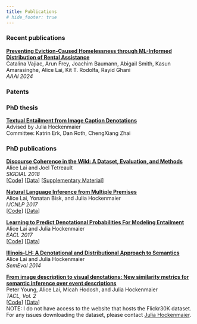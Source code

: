 ```yaml
---
title: Publications
# hide_footer: true
---
```

### Recent publications
<b><a href="https://ojs.aaai.org/index.php/AAAI/article/view/30246">Preventing Eviction-Caused Homelessness through ML-Informed Distribution of Rental Assistance</a></b><br>
Catalina Vajiac, Arun Frey, Joachim Baumann, Abigail Smith, Kasun Amarasinghe, Alice Lai, Kit T. Rodolfa, Rayid Ghani<br>
<i>AAAI 2024</i>

### Patents



### PhD thesis

<b><a href="https://www.ideals.illinois.edu/items/109478">Textual Entailment from Image Caption Denotations</a></b><br>
Advised by Julia Hockenmaier<br>
Committee: Katrin Erk, Dan Roth, ChengXiang Zhai

### PhD publications

<b><a href="https://aclanthology.org/W18-5023/">Discourse Coherence in the Wild: A Dataset, Evaluation, and Methods</a></b><br>
Alice Lai and Joel Tetreault<br>
<i>SIGDIAL 2018</i><br>
[<a href="https://github.com/aylai/DiscourseCoherence">Code</a>] [<a href="https://github.com/aylai/GCDC-corpus">Data</a>] [<a href="https://aclanthology.org/attachments/W18-5023.Attachment.pdf">Supplementary Material</a>]

<b><a href="https://aclanthology.org/I17-1011/">Natural Language Inference from Multiple Premises</a></b><br>
Alice Lai, Yonatan Bisk, and Julia Hockenmaier<br>
<i>IJCNLP 2017</i><br>
[<a href="https://github.com/aylai/MultiPremiseEntailment">Code</a>] [<a href="https://github.com/aylai/EntailmentProbabilityEmbedding/tree/master/data/den_prob">Data</a>]

<b><a href="https://aclanthology.org/E17-1068/">Learning to Predict Denotational Probabilities For Modeling Entailment</a></b><br>
Alice Lai and Julia Hockenmaier<br>
<i>EACL 2017</i><br>
[<a href="https://github.com/aylai/EntailmentProbabilityEmbedding">Code</a>] [<a href="https://github.com/aylai/EntailmentProbabilityEmbedding/tree/master/data/den_prob">Data</a>]

<a href="https://aclanthology.org/S14-2055/"><b>Illinois-LH: A Denotational and Distributional Approach to Semantics</b></a><br>
Alice Lai and Julia Hockenmaier<br>
<i>SemEval 2014</i>

<a href="https://aclanthology.org/Q14-1006/"><b>From image description to visual denotations: New similarity metrics for semantic inference over event descriptions</b></a><br>
Peter Young, Alice Lai, Micah Hodosh, and Julia Hockenmaier<br>
<i>TACL, Vol. 2</i><br>
[<a href="https://github.com/aylai/DenotationGraph">Code</a>] [<a href="https://hockenmaier.cs.illinois.edu/DenotationGraph/data/">Data</a>]<br>
NOTE: I do not have access to the website that hosts the Flickr30K dataset. For any issues downloading the dataset, please contact <a href="https://juliahmr.cs.illinois.edu/">Julia Hockenmaier</a>.